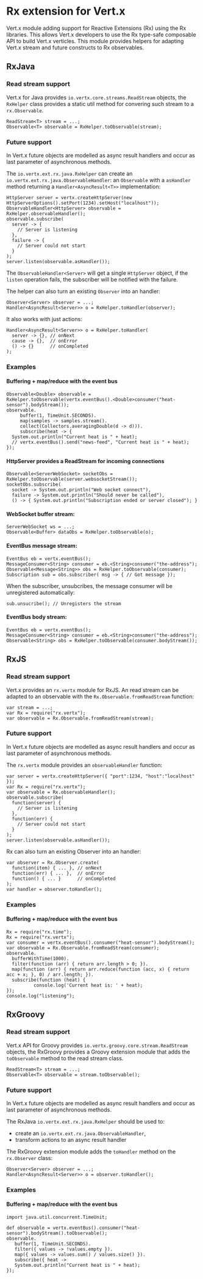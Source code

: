 # Rx extension for Vert.x

Vert.x module adding support for Reactive Extensions (Rx) using the Rx libraries.
This allows Vert.x developers to use the Rx type-safe composable API to build Vert.x verticles.
This module provides helpers for adapting Vert.x stream and future constructs to Rx observables.

## RxJava

### Read stream support

Vert.x for Java provides `io.vertx.core.streams.ReadStream` objects, the `RxHelper` class provides a static util method for convering such stream to a `rx.Observable`.

```
ReadStream<T> stream = ...;
Observable<T> observable = RxHelper.toObservable(stream);
```

### Future support

In Vert.x future objects are modelled as async result handlers and occur as last parameter of asynchronous methods.

The `io.vertx.ext.rx.java.RxHelper` can create an `io.vertx.ext.rx.java.ObservableHandler`: an `Observable` with a
`asHandler` method returning a `Handler<AsyncResult<T>>` implementation:

```
HttpServer server = vertx.createHttpServer(new HttpServerOptions().setPort(1234).setHost("localhost"));
ObservableHandler<HttpServer> observable = RxHelper.observableHandler();
observable.subscribe(
  server -> {
    // Server is listening
  },
  failure -> {
    // Server could not start
  }
);
server.listen(observable.asHandler());
```

The `ObservableHandler<Server>` will get a single `HttpServer` object, if the `listen` operation fails,
the subscriber will be notified with the failure.

The helper can also turn an existing `Observer` into an handler:

```
Observer<Server> observer = ...;
Handler<AsyncResult<Server>> o = RxHelper.toHandler(observer);
```

It also works with just actions:

```
Handler<AsyncResult<Server>> o = RxHelper.toHandler(
  server -> {}, // onNext
  cause -> {},  // onError
  () -> {}      // onCompleted
);
```

### Examples

#### Buffering + map/reduce with the event bus

```
Observable<Double> observable = RxHelper.toObservable(vertx.eventBus().<Double>consumer("heat-sensor").bodyStream());
observable.
     buffer(1, TimeUnit.SECONDS).
     map(samples -> samples.stream().
     collect(Collectors.averagingDouble(d -> d))).
     subscribe(heat -> {
  System.out.println("Current heat is " + heat);
  // vertx.eventBus().send("news-feed", "Current heat is " + heat);
});
```

#### HttpServer provides a ReadStream<WebSocket> for incoming connections

```
Observable<ServerWebSocket> socketObs = RxHelper.toObservable(server.websocketStream());
socketObs.subscribe(
  socket -> System.out.println("Web socket connect"),
  failure -> System.out.println("Should never be called"),
  () -> { System.out.println("Subscription ended or server closed"); }
```

#### WebSocket buffer stream:

```
ServerWebSocket ws = ...;
Observable<Buffer> dataObs = RxHelper.toObservable(o);
```

#### EventBus message stream:

```
EventBus eb = vertx.eventBus();
MessageConsumer<String> consumer = eb.<String>consumer("the-address");
Observable<Message<String>> obs = RxHelper.toObservable(consumer);
Subscription sub = obs.subscriber( msg -> { // Got message });
```

When the subscriber, unsubcribes, the message consumer will be unregistered automatically:

```
sub.unsucribe(); // Unregisters the stream
```

#### EventBus body stream:

```
EventBus eb = vertx.eventBus();
MessageConsumer<String> consumer = eb.<String>consumer("the-address");
Observable<String> obs = RxHelper.toObservable(consumer.bodyStream());
```

## RxJS

### Read stream support

Vert.x provides an `rx.vertx` module for RxJS. An read stream can be adapted to an observable with the `Rx.Observable.fromReadStream` function:

```
var stream = ...;
var Rx = require("rx.vertx");
var observable = Rx.Observable.fromReadStream(stream);
```

### Future support

In Vert.x future objects are modelled as async result handlers and occur as last parameter of asynchronous methods.

The `rx.vertx` module provides an `observableHandler` function:

```
var server = vertx.createHttpServer({ "port":1234, "host":"localhost" });
var Rx = require("rx.vertx");
var observable = Rx.observableHandler();
observable.subscribe(
  function(server) {
    // Server is listening
  },
  function(err) {
    // Server could not start
  }
);
server.listen(observable.asHandler());
```

Rx can also turn an existing Observer into an handler:

```
var observer = Rx.Observer.create(
  function(item) { ... }, // onNext
  function(err) { ... },  // onError
  function() { ... }      // onCompleted
);
var handler = observer.toHandler();
```

### Examples

#### Buffering + map/reduce with the event bus

```
Rx = require("rx.time");
Rx = require("rx.vertx");
var consumer = vertx.eventBus().consumer("heat-sensor").bodyStream();
var observable = Rx.Observable.fromReadStream(consumer);
observable.
  bufferWithTime(1000).
  filter(function (arr) { return arr.length > 0; }).
  map(function (arr) { return arr.reduce(function (acc, x) { return acc + x; }, 0) / arr.length; }).
  subscribe(function (heat) {
          console.log('Current heat is: ' + heat);
});
console.log("listening");
```

## RxGroovy

### Read stream support

Vert.x API for Groovy provides `io.vertx.groovy.core.stream.ReadStream` objects, the RxGroovy provides a
Groovy extension module that adds the `toObservable` method to the read stream class.

```
ReadStream<T> stream = ...;
Observable<T> observable = stream.toObservable();
```

### Future support

In Vert.x future objects are modelled as async result handlers and occur as last parameter of asynchronous methods.

The RxJava `io.vertx.ext.rx.java.RxHelper` should be used to:
- create an `io.vertx.ext.rx.java.ObservableHandler`,
- transform actions to an async result handler

The RxGroovy extension module adds the `toHandler` method on the `rx.Observer` class:

```
Observer<Server> observer = ...;
Handler<AsyncResult<Server>> o = observer.toHandler();
```

### Examples

#### Buffering + map/reduce with the event bus

```
import java.util.concurrent.TimeUnit;

def observable = vertx.eventBus().consumer("heat-sensor").bodyStream().toObservable();
observable.
   buffer(1, TimeUnit.SECONDS).
   filter({ values -> !values.empty }).
   map({ values -> values.sum() / values.size() }).
   subscribe({ heat ->
   System.out.println("Current heat is " + heat);
});
```